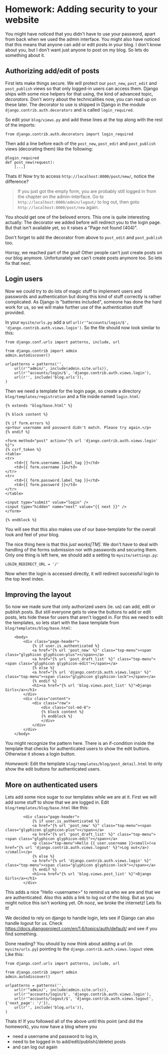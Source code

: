 # Homework: Adding security to your website

You might have noticed that you didn't have to use your password, apart from back when we used the admin interface. You might also have noticed that this means that anyone can add or edit posts in your blog. I don't know about you, but I don't want just anyone to post on my blog. So lets do something about it.

## Authorizing add/edit of posts

First lets make things secure. We will protect our `post_new`, `post_edit` and `post_publish` views so that only logged-in users can access them. Django ships with some nice helpers for that using, the kind of advanced topic, _decorators_. Don't worry about the technicalities now, you can read up on these later. The decorator to use is shipped in Django in the module `django.contrib.auth.decorators` and is called `login_required`.

So edit your `blog/views.py` and add these lines at the top along with the rest of the imports:

```
from django.contrib.auth.decorators import login_required
```

Then add a line before each of the `post_new`, `post_edit` and `post_publish` views (decorating them) like the following:

```
@login_required
def post_new(request):
    [...]
```

Thats it! Now try to access `http://localhost:8000/post/new/`, notice the difference?

> If you just got the empty form, you are probably still logged in from the chapter on the admin-interface. Go to `http://localhost:8000/admin/logout/` to log out, then goto `http://localhost:8000/post/new` again.

You should get one of the beloved errors. This one is quite interesting actually: The decorator we added before will redirect you to the login page. But that isn't available yet, so it raises a "Page not found (404)".

Don't forget to add the decorator from above to `post_edit` and `post_publish` too.

Horray, we reached part of the goal! Other people can't just create posts on our blog anymore. Unfortunately we can't create posts anymore too. So lets fix that next.

## Login users

Now we could try to do lots of magic stuff to implement users and passwords and authentication but doing this kind of stuff correctly is rather complicated. As Django is "batteries included", someone has done the hard work for us, so we will make further use of the authentication stuff provided.

In your `mysite/urls.py` add a url `url(r'^accounts/login/$', 'django.contrib.auth.views.login')`. So the file should now look similar to this:

```
from django.conf.urls import patterns, include, url

from django.contrib import admin
admin.autodiscover()

urlpatterns = patterns('',
    url(r'^admin/', include(admin.site.urls)),
    url(r'^accounts/login/$', 'django.contrib.auth.views.login'),
    url(r'', include('blog.urls')),
)
```

Then we need a template for the login page, so create a directory `blog/templates/registration` and a file inside named `login.html`:

```
{% extends "blog/base.html" %}

{% block content %}

{% if form.errors %}
<p>Your username and password didn't match. Please try again.</p>
{% endif %}

<form method="post" action="{% url 'django.contrib.auth.views.login' %}">
{% csrf_token %}
<table>
<tr>
    <td>{{ form.username.label_tag }}</td>
    <td>{{ form.username }}</td>
</tr>
<tr>
    <td>{{ form.password.label_tag }}</td>
    <td>{{ form.password }}</td>
</tr>
</table>

<input type="submit" value="login" />
<input type="hidden" name="next" value="{{ next }}" />
</form>

{% endblock %}
```

You will see that this also makes use of our base-template for the overall look and feel of your blog.

The nice thing here is that this _just works[TM]_. We don't have to deal with handling of the forms submission nor with passwords and securing them. Only one thing is left here, we should add a setting to `mysite/settings.py`:

```
LOGIN_REDIRECT_URL = '/'
```

Now when the login is accessed directly, it will redirect successful login to the top level index.

## Improving the layout

So now we made sure that only authorized users (ie. us) can add, edit or publish posts. But still everyone gets to view the buttons to add or edit posts, lets hide these for users that aren't logged in. For this we need to edit the templates, so lets start with the base template from `blog/templates/blog/base.html`:

```
    <body>
        <div class="page-header">
            {% if user.is_authenticated %}
            <a href="{% url 'post_new' %}" class="top-menu"><span class="glyphicon glyphicon-plus"></span></a>
            <a href="{% url 'post_draft_list' %}" class="top-menu"><span class="glyphicon glyphicon-edit"></span></a>
            {% else %}
            <a href="{% url 'django.contrib.auth.views.login' %}" class="top-menu"><span class="glyphicon glyphicon-lock"></span></a>
            {% endif %}
            <h1><a href="{% url 'blog.views.post_list' %}">Django Girls</a></h1>
        </div>
        <div class="content">
            <div class="row">
                <div class="col-md-8">
                {% block content %}
                {% endblock %}
                </div>
            </div>
        </div>
    </body>
```

You might recognize the pattern here. There is an if-condition inside the template that checks for authenticated users to show the edit buttons. Otherwise it shows a login button.

*Homework*: Edit the template `blog/templates/blog/post_detail.html` to only show the edit buttons for authenticated users.

## More on authenticated users

Lets add some nice sugar to our templates while we are at it. First we will add some stuff to show that we are logged in. Edit `blog/templates/blog/base.html` like this:

```
        <div class="page-header">
            {% if user.is_authenticated %}
            <a href="{% url 'post_new' %}" class="top-menu"><span class="glyphicon glyphicon-plus"></span></a>
            <a href="{% url 'post_draft_list' %}" class="top-menu"><span class="glyphicon glyphicon-edit"></span></a>
            <p class="top-menu">Hello {{ user.username }}<small>(<a href="{% url 'django.contrib.auth.views.logout' %}">Log out</a>)</small></p>
            {% else %}
            <a href="{% url 'django.contrib.auth.views.login' %}" class="top-menu"><span class="glyphicon glyphicon-lock"></span></a>
            {% endif %}
            <h1><a href="{% url 'blog.views.post_list' %}">Django Girls</a></h1>
        </div>
```

This adds a nice "Hello &lt;username&gt;" to remind us who we are and that we are authenticated. Also this adds a link to log out of the blog. But as you might notice this isn't working yet. Oh nooz, we broke the internetz! Lets fix it!

We decided to rely on django to handle login, lets see if Django can also handle logout for us. Check https://docs.djangoproject.com/en/1.6/topics/auth/default/ and see if you find something.

Done reading? You should by now think about adding a url (in `mysite/urls.py`) pointing to the `django.contrib.auth.views.logout` view. Like this:

```
from django.conf.urls import patterns, include, url

from django.contrib import admin
admin.autodiscover()

urlpatterns = patterns('',
    url(r'^admin/', include(admin.site.urls)),
    url(r'^accounts/login/$', 'django.contrib.auth.views.login'),
    url(r'^accounts/logout/$', 'django.contrib.auth.views.logout', {'next_page': '/'}),
    url(r'', include('blog.urls')),
)
```

Thats it! If you followed all of the above until this point (and did the homework), you now have a blog where you

 - need a username and password to log in,
 - need to be logged in to add/edit/publish(/delete) posts
 - and can log out again
